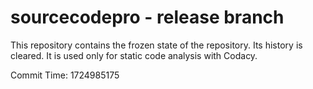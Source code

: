 # sourcecodepro - release branch

This repository contains the frozen state of the repository.
Its history is cleared. It is used only for static code
analysis with Codacy.

Commit Time: 1724985175